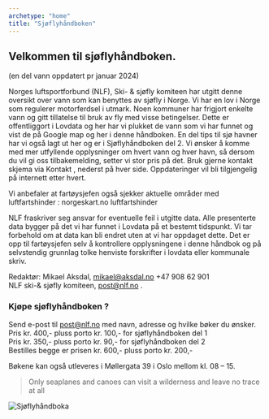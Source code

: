 ```yaml
---
archetype: "home"
title: "Sjøfly­håndboken"
---
```


## Velkommen til sjøflyhåndboken. 
(en del vann oppdatert pr januar 2024)

Norges luftsportforbund (NLF), Ski- & sjøfly komiteen har utgitt denne oversikt over vann som kan benyttes av sjøfly i Norge. Vi har en lov i Norge som regulerer motorferdsel i utmark. Noen kommuner har frigjort enkelte vann og gitt tillatelse til bruk av fly med visse betingelser. Dette er offentliggort i Lovdata og her har vi plukket de vann som vi har funnet og vist de på Google map og her i denne håndboken. En del tips til sjø havner har vi også lagt ut her og er i Sjøflyhåndboken del 2.
Vi ønsker å komme med mer utfyllende opplysninger om hvert vann og hver havn, så dersom du vil gi oss tilbakemelding, setter vi stor pris på det. Bruk gjerne kontakt skjema via Kontakt , nederst på hver side. Oppdateringer vil bli tilgjengelig på internett etter hvert.

Vi anbefaler at fartøysjefen også sjekker aktuelle områder med luftfartshinder : norgeskart.no luftfartshinder

NLF fraskriver seg ansvar for eventuelle feil i utgitte data. Alle presenterte data bygger på det vi har funnet i Lovdata på et bestemt tidspunkt. Vi tar forbehold om at data kan bli endret uten at vi har oppdaget dette. Det er opp til fartøysjefen selv å kontrollere opplysningene i denne håndbok og på selvstendig grunnlag tolke henviste forskrifter i lovdata eller kommunale skriv.

Redaktør: Mikael Aksdal, mikael@aksdal.no +47 908 62 901\
NLF ski-& sjøfly komiteen, post@nlf.no .

### Kjøpe sjøflyhåndboken ?

Send e-post til post@nlf.no med navn, adresse og hvilke bøker du ønsker.\
Pris kr. 400,- pluss porto kr. 100,- for sjøflyhåndboken del 1\
Pris kr. 350,- pluss porto kr. 90,- for sjøflyhåndboken del 2\
Bestilles begge er prisen kr. 600,- pluss porto kr. 200,-

Bøkene kan også utleveres i Møllergata 39 i Oslo mellom kl. 08 – 15.

> Only seaplanes and canoes can visit a wilderness and leave no trace at all

![Sjøflyhåndboka](/images/sjoflyhandboka.jpg)

